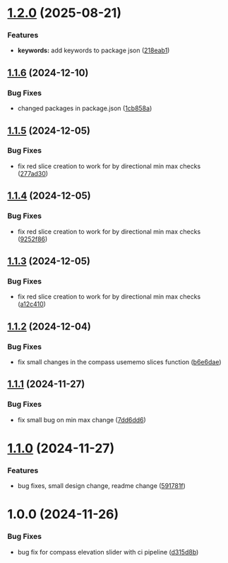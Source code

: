 # [1.2.0](https://github.com/Fhlisherman/compass-circular-slider/compare/v1.1.6...v1.2.0) (2025-08-21)


### Features

* **keywords:**  add keywords to package json ([218eab1](https://github.com/Fhlisherman/compass-circular-slider/commit/218eab1ea57cdabcddc9f4d5ed35aa20e216c2b9))

## [1.1.6](https://github.com/Fhlisherman/compass-circular-slider/compare/v1.1.5...v1.1.6) (2024-12-10)


### Bug Fixes

* changed packages in package.json ([1cb858a](https://github.com/Fhlisherman/compass-circular-slider/commit/1cb858af18de82cfc583241a78c0c0f70a010c65))

## [1.1.5](https://github.com/Fhlisherman/compass-circular-slider/compare/v1.1.4...v1.1.5) (2024-12-05)


### Bug Fixes

* fix red slice creation to work for by directional min max checks ([277ad30](https://github.com/Fhlisherman/compass-circular-slider/commit/277ad30cf047ca44157196152b2d236ef2a2dde1))

## [1.1.4](https://github.com/Fhlisherman/compass-circular-slider/compare/v1.1.3...v1.1.4) (2024-12-05)


### Bug Fixes

* fix red slice creation to work for by directional min max checks ([9252f86](https://github.com/Fhlisherman/compass-circular-slider/commit/9252f866b1ba945e0f6e6f7d9e2e1f7dde65a7a7))

## [1.1.3](https://github.com/Fhlisherman/compass-circular-slider/compare/v1.1.2...v1.1.3) (2024-12-05)


### Bug Fixes

* fix red slice creation to work for by directional min max checks ([a12c410](https://github.com/Fhlisherman/compass-circular-slider/commit/a12c41062cea2110aae80f58c9ac00a53f55a717))

## [1.1.2](https://github.com/Fhlisherman/compass-circular-slider/compare/v1.1.1...v1.1.2) (2024-12-04)


### Bug Fixes

* fix small changes in the compass usememo slices function ([b6e6dae](https://github.com/Fhlisherman/compass-circular-slider/commit/b6e6dae05b0d19ccc488e77c3ee8c5a3c096745d))

## [1.1.1](https://github.com/Fhlisherman/compass-circular-slider/compare/v1.1.0...v1.1.1) (2024-11-27)


### Bug Fixes

* fix small bug on min max change ([7dd6dd6](https://github.com/Fhlisherman/compass-circular-slider/commit/7dd6dd661a39575510dc2c7c66cb0fa1f2b0fdbe))

# [1.1.0](https://github.com/Fhlisherman/compass-circular-slider/compare/v1.0.0...v1.1.0) (2024-11-27)


### Features

* bug fixes, small design change, readme change ([591781f](https://github.com/Fhlisherman/compass-circular-slider/commit/591781f3ae082f9f272eae4a70f4e6af5c80bc6e))

# 1.0.0 (2024-11-26)


### Bug Fixes

* bug fix for compass elevation slider with ci pipeline ([d315d8b](https://github.com/Fhlisherman/compass-circular-slider/commit/d315d8bcb75f5dfdf14fdc3006203ad9501381c5))
